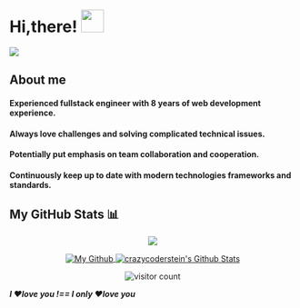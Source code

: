 # Hi,there! <img src='https://em-content.zobj.net/source/microsoft-teams/337/waving-hand_1f44b.png' width="40px"/>

![](https://github.com/crazycoderstein/crazycoderstein/blob/main/header.png?raw=true)

## About me

#### Experienced fullstack engineer with 8 years of web development experience.
#### Always love challenges and solving complicated technical issues.
#### Potentially put emphasis on team collaboration and cooperation.
#### Continuously keep up to date with modern technologies frameworks and standards.

## My GitHub Stats 📊
<p align="center">
	<a href="https://github.com/mastercodercat">
		<img align="center" src="https://github-profile-trophy.vercel.app/?username=mastercodercat" />
	</a>
</p>
<p align="center">
	<a href="https://github.com/mastercodercat">
		<img align="center" src="https://github-readme-stats.vercel.app/api/top-langs/?username=mastercodercat&theme=dracula&langs_count=8&layout=compact&card_width=260&hide=html,scss,makefile,ruby,css,less" alt="My Github" />
	</a>
	<a href="https://github.com/mastercodercat">
		<img align="center" src="https://github-readme-stats.vercel.app/api?username=crazycoderstein&hide=prs&show_icons=true&count_private=true&include_all_commits=true&line_height=29&theme=dracula" alt="crazycoderstein's Github Stats" />
	</a>
</p>

<p align="center">
	<img src="https://visitor-badge.glitch.me/badge?page_id=mastercodercat.mastercodercat" alt="visitor count"/>
</p>

**_I ❤️love you !== I only ❤️love you_**

